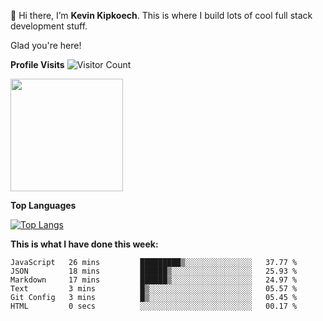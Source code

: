 👋 Hi there, I’m **Kevin Kipkoech**. This is where I build lots of cool full stack development stuff.

Glad you're here!

**Profile Visits**
![Visitor Count](https://profile-counter.glitch.me/KevinKipkoechMutai/count.svg)

<img height="180em" src="https://github-readme-stats.vercel.app/api?username=KevinKipkoechMutai&show_icons=true&hide_border=true&&count_private=true&include_all_commits=true" />


**Top Languages**

[![Top Langs](https://github-readme-stats.vercel.app/api/top-langs/?username=KevinKipkoechMutai)](https://github.com/KevinKipkoechMutai/github-readme-stats)


<!--START_SECTION:waka-->

**This is what I have done this week:**

```text
JavaScript   26 mins         █████████▒░░░░░░░░░░░░░░░   37.77 %
JSON         18 mins         ██████▒░░░░░░░░░░░░░░░░░░   25.93 %
Markdown     17 mins         ██████▒░░░░░░░░░░░░░░░░░░   24.97 %
Text         3 mins          █▒░░░░░░░░░░░░░░░░░░░░░░░   05.57 %
Git Config   3 mins          █▒░░░░░░░░░░░░░░░░░░░░░░░   05.45 %
HTML         0 secs          ░░░░░░░░░░░░░░░░░░░░░░░░░   00.17 %
```

<!--END_SECTION:waka-->
